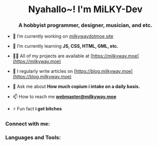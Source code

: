 <h1 align="center">Nyahallo~! I'm MiLKY-Dev</h1>
<h3 align="center">A hobbyist programmer, designer, musician, and etc.</h3>

- 🔭 I’m currently working on [milkywaydotmoe site](https://milkyway.moe)

- 🌱 I’m currently learning **JS, CSS, HTML, GML, etc.**

- 👨‍💻 All of my projects are available at [https://milkyway.moe](https://milkyway.moe)

- 📝 I regularly write articles on [https://blog.milkyway.moe](https://blog.milkyway.moe)

- 💬 Ask me about **How much copium i intake on a daily basis.**

- 📫 How to reach me **webmaster@milkyway.moe**

- ⚡ Fun fact **i get bitches**

<h3 align="left">Connect with me:</h3>
<p align="left">
</p>

<h3 align="left">Languages and Tools:</h3>
